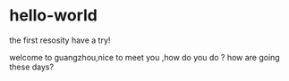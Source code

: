 # hello-world
the first resosity
have a try!

welcome to guangzhou,nice to meet you ,how do you do ?
how are going these days?
